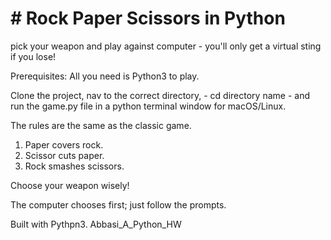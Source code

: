 # # Rock Paper Scissors in Python

pick your weapon and play against computer - you'll only get a virtual sting if you lose!

Prerequisites: All you need is Python3 to play.

Clone the project, nav to the correct directory, - cd directory name - and run the game.py file in a python terminal window for macOS/Linux.

The rules are the same as the classic game.
1. Paper covers rock.
2. Scissor cuts paper.
3. Rock smashes scissors.

Choose your weapon wisely!

The computer chooses first; just follow the prompts.

Built with Pythpn3.
Abbasi_A_Python_HW
